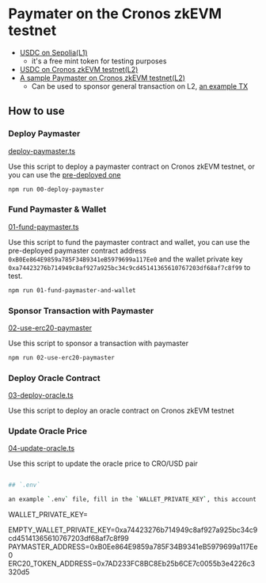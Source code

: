 # Paymater on the Cronos zkEVM testnet

- [USDC on Sepolia(L1)](https://sepolia.etherscan.io/address/0x768494eEE366D14d0d1D33a11023175DB80FB9A2)
  - it's a free mint token for testing purposes
- [USDC on Cronos zkEVM testnet(L2)](https://zkevm-t0.cronos.org/explorer/address/0x7AD233FC8BC8Eb25b6CE7c0055b3e4226c3320d5)
- [A sample Paymaster on Cronos zkEVM testnet(L2)](https://zkevm-t0.cronos.org/explorer/address/0xB0Ee864E9859a785F34B9341eB5979699a117Ee0)
  - Can be used to sponsor general transaction on L2, [an example TX](https://zkevm-t0.cronos.org/explorer/tx/0x1c12b30f8bfe0cc877e203ec9a5b7968827c4daa82e102a4a0304f1abbfc4416)



## How to use

### Deploy Paymaster

[deploy-paymaster.ts](../deploy/00-deploy-paymaster.ts)

Use this script to deploy a paymaster contract on Cronos zkEVM testnet, or you can use the [pre-deployed one](https://zkevm-t0.cronos.org/explorer/address/0xB0Ee864E9859a785F34B9341eB5979699a117Ee0)

```bash
npm run 00-deploy-paymaster
```

### Fund Paymaster & Wallet

[01-fund-paymaster.ts](../deploy/01-fund-paymaster-and-wallet.ts)

Use this script to fund the paymaster contract and wallet, you can use the pre-deployed paymaster contract address `0xB0Ee864E9859a785F34B9341eB5979699a117Ee0` and the wallet private key `0xa74423276b714949c8af927a925bc34c9cd45141365610767203df68af7c8f99` to test.

```bash
npm run 01-fund-paymaster-and-wallet
```

### Sponsor Transaction with Paymaster

[02-use-erc20-paymaster](../deploy/02-use-erc20-paymaster.ts)

Use this script to sponsor a transaction with paymaster

```bash
npm run 02-use-erc20-paymaster
```

### Deploy Oracle Contract

[03-deploy-oracle.ts](../deploy/03-deploy-oracle.ts)

Use this script to deploy an oracle contract on Cronos zkEVM testnet

### Update Oracle Price

[04-update-oracle.ts](../deploy/04-update-oracle.ts)

Use this script to update the oracle price to CRO/USD pair


```bash

## `.env`

an example `.env` file, fill in the `WALLET_PRIVATE_KEY`, this account need to have some CRO and USDC tokens on L2 in order to fund the paymaster contract & empty wallet.

```
WALLET_PRIVATE_KEY=

EMPTY_WALLET_PRIVATE_KEY=0xa74423276b714949c8af927a925bc34c9cd45141365610767203df68af7c8f99
PAYMASTER_ADDRESS=0xB0Ee864E9859a785F34B9341eB5979699a117Ee0
ERC20_TOKEN_ADDRESS=0x7AD233FC8BC8Eb25b6CE7c0055b3e4226c3320d5
```
